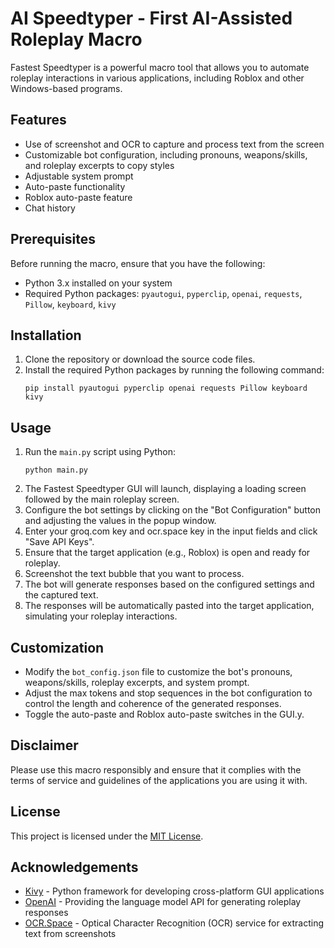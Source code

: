 # AI Speedtyper - First AI-Assisted Roleplay Macro

Fastest Speedtyper is a powerful macro tool that allows you to automate roleplay interactions in various applications, including Roblox and other Windows-based programs. 

## Features

- Use of screenshot and OCR to capture and process text from the screen
- Customizable bot configuration, including pronouns, weapons/skills, and roleplay excerpts to copy styles
- Adjustable system prompt
- Auto-paste functionality 
- Roblox auto-paste feature
- Chat history

## Prerequisites

Before running the macro, ensure that you have the following:

- Python 3.x installed on your system
- Required Python packages: `pyautogui`, `pyperclip`, `openai`, `requests`, `Pillow`, `keyboard`, `kivy`

## Installation

1. Clone the repository or download the source code files.
2. Install the required Python packages by running the following command:
   ```
   pip install pyautogui pyperclip openai requests Pillow keyboard kivy
   ```

## Usage

1. Run the `main.py` script using Python:
   ```
   python main.py
   ```
2. The Fastest Speedtyper GUI will launch, displaying a loading screen followed by the main roleplay screen.
3. Configure the bot settings by clicking on the "Bot Configuration" button and adjusting the values in the popup window.
4. Enter your groq.com key and ocr.space key in the input fields and click "Save API Keys".
5. Ensure that the target application (e.g., Roblox) is open and ready for roleplay.
6. Screenshot the text bubble that you want to process.
7. The bot will generate responses based on the configured settings and the captured text.
8. The responses will be automatically pasted into the target application, simulating your roleplay interactions.

## Customization

- Modify the `bot_config.json` file to customize the bot's pronouns, weapons/skills, roleplay excerpts, and system prompt.
- Adjust the max tokens and stop sequences in the bot configuration to control the length and coherence of the generated responses.
- Toggle the auto-paste and Roblox auto-paste switches in the GUI.y.

## Disclaimer

Please use this macro responsibly and ensure that it complies with the terms of service and guidelines of the applications you are using it with.

## License

This project is licensed under the [MIT License](LICENSE).

## Acknowledgements

- [Kivy](https://kivy.org/) - Python framework for developing cross-platform GUI applications
- [OpenAI](https://www.openai.com/) - Providing the language model API for generating roleplay responses
- [OCR.Space](https://ocr.space/) - Optical Character Recognition (OCR) service for extracting text from screenshots
